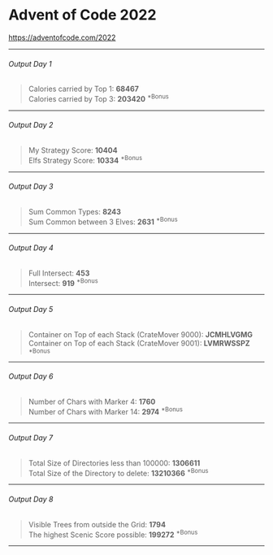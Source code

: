 # Advent of Code 2022
<https://adventofcode.com/2022>
***
###### Output Day 1
>Calories carried by Top 1: **68467**<br>
>Calories carried by Top 3: **203420** <sup>*Bonus</sup>
***
###### Output Day 2
>My Strategy Score: **10404**<br>
>Elfs Strategy Score: **10334** <sup>*Bonus</sup>
***
###### Output Day 3
>Sum Common Types: **8243**<br>
>Sum Common between 3 Elves: **2631** <sup>*Bonus</sup>
***
###### Output Day 4
>Full Intersect: **453**<br>
>Intersect: **919** <sup>*Bonus</sup>
***
###### Output Day 5
>Container on Top of each Stack (CrateMover 9000): **JCMHLVGMG**<br>
>Container on Top of each Stack (CrateMover 9001): **LVMRWSSPZ** <sup>*Bonus</sup>
***
###### Output Day 6
>Number of Chars with Marker 4: **1760**<br>
>Number of Chars with Marker 14: **2974** <sup>*Bonus</sup>
***
###### Output Day 7
>Total Size of Directories less than 100000: **1306611**<br>
>Total Size of the Directory to delete: **13210366** <sup>*Bonus</sup>
***
###### Output Day 8
>Visible Trees from outside the Grid: **1794**<br>
>The highest Scenic Score possible: **199272** <sup>*Bonus</sup>
***
